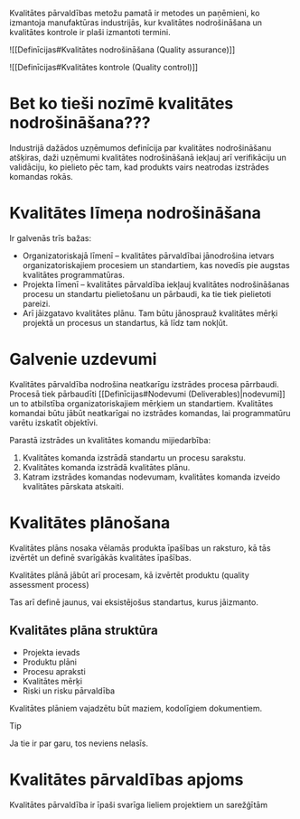 Kvalitātes pārvaldības metožu pamatā ir metodes un paņēmieni, ko izmantoja manufaktūras industrijās, kur kvalitātes nodrošināšana un kvalitātes kontrole ir plaši izmantoti termini.

![[Definīcijas#Kvalitātes nodrošināšana (Quality assurance)]]

![[Definīcijas#Kvalitātes kontrole (Quality control)]]

# Bet ko tieši nozīmē kvalitātes nodrošināšana???

Industrijā dažādos uzņēmumos definīcija par kvalitātes nodrošināšanu atšķiras, daži uzņēmumi kvalitātes nodrošināšanā iekļauj arī verifikāciju un validāciju, ko pielieto pēc tam, kad produkts vairs neatrodas izstrādes komandas rokās.

# Kvalitātes līmeņa nodrošināšana
Ir galvenās trīs bažas:
- Organizatoriskajā līmenī – kvalitātes pārvaldībai jānodrošina ietvars organizatoriskajiem procesiem un standartiem, kas novedīs pie augstas kvalitātes programmatūras.
- Projekta līmenī – kvalitātes pārvaldība iekļauj kvalitātes nodrošināšanas procesu un standartu pielietošanu un pārbaudi, ka tie tiek pielietoti pareizi. 
- Arī jāizgatavo kvalitātes plānu. Tam būtu jānosprauž kvalitātes mērķi projektā un procesus un standartus, kā līdz tam nokļūt. 

# Galvenie uzdevumi

Kvalitātes pārvaldība nodrošina neatkarīgu izstrādes procesa pārrbaudi. Procesā tiek pārbaudīti [[Definīcijas#Nodevumi (Deliverables)|nodevumi]] un to atbilstība organizatoriskajiem mērķiem un standartiem. Kvalitātes komandai būtu jābūt neatkarīgai no izstrādes komandas, lai programmatūru varētu izskatīt objektīvi.

Parastā izstrādes un kvalitātes komandu mijiedarbība:
1. Kvalitātes komanda izstrādā standartu un procesu sarakstu.
2. Kvalitātes komanda izstrādā kvalitātes plānu.
3. Katram izstrādes komandas nodevumam, kvalitātes komanda izveido kvalitātes pārskata atskaiti.

# Kvalitātes plānošana

Kvalitātes plāns nosaka vēlamās produkta īpašības un raksturo, kā tās izvērtēt un definē svarīgākās kvalitātes īpašības.

Kvalitātes plānā jābūt arī procesam, kā izvērtēt produktu (quality assessment process)

Tas arī definē jaunus, vai eksistējošus standartus, kurus jāizmanto.

## Kvalitātes plāna struktūra
- Projekta ievads
- Produktu plāni
- Procesu apraksti
- Kvalitātes mērķi
- Riski un risku pārvaldība

Kvalitātes plāniem vajadzētu būt maziem, kodolīgiem dokumentiem.

> [!tip]
> Ja tie ir par garu, tos neviens nelasīs.


# Kvalitātes pārvaldības apjoms
Kvalitātes pārvaldība ir īpaši svarīga lieliem projektiem un sarežģītām